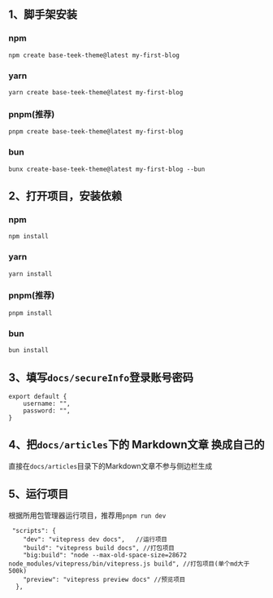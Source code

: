 ## 1、脚手架安装

### npm
```
npm create base-teek-theme@latest my-first-blog
``` 

### yarn
```
yarn create base-teek-theme@latest my-first-blog
```

###  pnpm(推荐)
```
pnpm create base-teek-theme@latest my-first-blog
```

###  bun
```
bunx create-base-teek-theme@latest my-first-blog --bun
```

## 2、打开项目，安装依赖

### npm
```
npm install
``` 

### yarn
```
yarn install
```

###  pnpm(推荐)
```
pnpm install
```

###  bun
```
bun install
```


## 3、填写`docs/secureInfo`登录账号密码
```
export default {
    username: "",
    password: "",
}

```

## 4、把`docs/articles`下的 Markdown文章 换成自己的

直接在`docs/articles`目录下的Markdown文章不参与侧边栏生成

## 5、运行项目

根据所用包管理器运行项目，推荐用`pnpm run dev`
```
 "scripts": {
    "dev": "vitepress dev docs",   //运行项目
    "build": "vitepress build docs", //打包项目
    "big:build": "node --max-old-space-size=28672 node_modules/vitepress/bin/vitepress.js build", //打包项目(单个md大于500k)
    "preview": "vitepress preview docs" //预览项目
  },
```